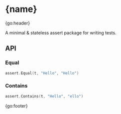 # {name}

{go:header}

A minimal &amp; stateless assert package for writing tests.

## API

### Equal

```go
assert.Equal(t, "Hello", "Hello")
```

### Contains

```go
assert.Contains(t, "Hello", "ello")
```

{go:footer}
